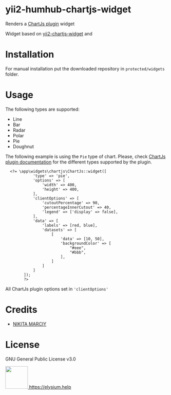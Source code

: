 # yii2-humhub-chartjs-widget

Renders a <a href="http://chartjs.org">ChartJs plugin</a> widget

Widget based on <a href="https://github.com/2amigos/yii2-chartjs-widget">yii2-chartjs-widget</a> and

# Installation

For manual installation put the downloaded repository in <code>protected/widgets</code> folder.

# Usage

The following types are supported:

<ul>
<li>Line</li>
<li>Bar</li>
<li>Radar</li>
<li>Polar</li>
<li>Pie</li>
<li>Doughnut</li>
</ul>

The following example is using the <code>Pie</code> type of chart. Please, check <a href="http://www.chartjs.org/docs/">ChartJs plugin documentation</a> for the different types supported by the plugin.

```
  <?= \app\widgets\chartjs\ChartJs::widget([
            'type' => 'pie',
            'options' => [
                'width' => 400,
                'height' => 400,
            ],
            'clientOptions' => [
                'cutoutPercentage' => 90,
                'percentageInnerCutout' => 40,
                'legend' => ['display' => false],
            ],
            'data' => [
                'labels' => [red, blue],
                'datasets' => [
                    [
                        'data' => [10, 50],
                        'backgroundColor' => [
                            "#eee",
                            "#bbb",
                        ],
                    ]
                ]
            ]
        ]);
        ?>
```

All ChartJs plugin options set in <code>'clientOptions'</code> 

# Credits
<ul>
<li><a href="https://github.com/marciy">NIKITA MARCIY</a></li>
</ul>

# License

GNU General Public License v3.0

<a href="https://github.com/elysiym">
<img src="https://avatars2.githubusercontent.com/u/23127767?v=3&s=200" width="70px">
</a>
<a href="https://elysium.help" alt="https://elysium.help">https://elysium.help</a>
